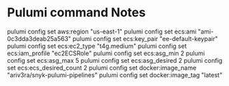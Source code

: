 # Pulumi command Notes

pulumi config set aws:region "us-east-1"
pulumi config set ecs:ami "ami-0c3dda3deab25a563"
pulumi config set ecs:key_pair "ee-default-keypair"
pulumi config set ecs:ec2_type "t4g.medium"
pulumi config set ecs:iam_profile "ec2ECSRole"
pulumi config set ecs:asg_min 2 
pulumi config set ecs:asg_max 5
pulumi config set ecs:asg_desired 2
pulumi config set ecs:ecs_desired_count 2
pulumi config set docker:image_name "ariv3ra/snyk-pulumi-pipelines" 
pulumi config set docker:image_tag "latest"
